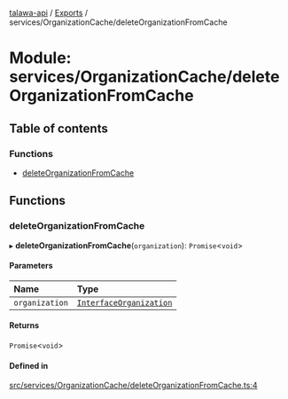 [talawa-api](../README.md) / [Exports](../modules.md) / services/OrganizationCache/deleteOrganizationFromCache

# Module: services/OrganizationCache/deleteOrganizationFromCache

## Table of contents

### Functions

- [deleteOrganizationFromCache](services_OrganizationCache_deleteOrganizationFromCache.md#deleteorganizationfromcache)

## Functions

### deleteOrganizationFromCache

▸ **deleteOrganizationFromCache**(`organization`): `Promise`\<`void`\>

#### Parameters

| Name | Type |
| :------ | :------ |
| `organization` | [`InterfaceOrganization`](../interfaces/models_Organization.InterfaceOrganization.md) |

#### Returns

`Promise`\<`void`\>

#### Defined in

[src/services/OrganizationCache/deleteOrganizationFromCache.ts:4](https://github.com/PalisadoesFoundation/talawa-api/blob/66970ab/src/services/OrganizationCache/deleteOrganizationFromCache.ts#L4)
